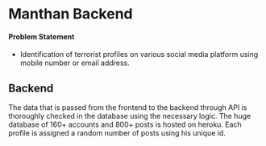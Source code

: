 # Manthan Backend

#### Problem Statement

- Identification of terrorist profiles on various social media platform using mobile number or email address.


## Backend 

The data that is passed from the frontend to the backend through API is thoroughly checked in the database using the necessary logic. The huge database of 160+ accounts and 800+ posts is hosted on heroku. Each profile is assigned a random number of posts using his unique id.



